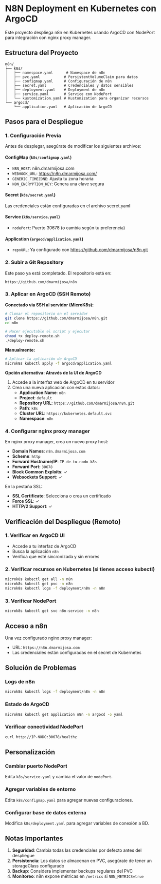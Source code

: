 # N8N Deployment en Kubernetes con ArgoCD

Este proyecto despliega n8n en Kubernetes usando ArgoCD con NodePort para integración con nginx proxy manager.

## Estructura del Proyecto

```
n8n/
├── k8s/
│   ├── namespace.yaml      # Namespace de n8n
│   ├── pvc.yaml           # PersistentVolumeClaim para datos
│   ├── configmap.yaml     # Configuración de n8n
│   ├── secret.yaml        # Credenciales y datos sensibles
│   ├── deployment.yaml    # Deployment de n8n
│   ├── service.yaml       # Service con NodePort
│   └── kustomization.yaml # Kustomization para organizar recursos
└── argocd/
    └── application.yaml   # Aplicación de ArgoCD
```

## Pasos para el Despliegue

### 1. Configuración Previa

Antes de desplegar, asegúrate de modificar los siguientes archivos:

#### ConfigMap (`k8s/configmap.yaml`)
- `N8N_HOST`: n8n.dmarmijosa.com
- `WEBHOOK_URL`: https://n8n.dmarmijosa.com/
- `GENERIC_TIMEZONE`: Ajusta tu zona horaria
- `N8N_ENCRYPTION_KEY`: Genera una clave segura

#### Secret (`k8s/secret.yaml`)
Las credenciales están configuradas en el archivo secret.yaml

#### Service (`k8s/service.yaml`)
- `nodePort`: Puerto 30678 (o cambia según tu preferencia)

#### Application (`argocd/application.yaml`)
- `repoURL`: Ya configurado con https://github.com/dmarmijosa/n8n.git

### 2. Subir a Git Repository

Este paso ya está completado. El repositorio está en:
```
https://github.com/dmarmijosa/n8n
```

### 3. Aplicar en ArgoCD (SSH Remoto)

**Conectado via SSH al servidor (MicroK8s):**
```bash
# Clonar el repositorio en el servidor
git clone https://github.com/dmarmijosa/n8n.git
cd n8n

# Hacer ejecutable el script y ejecutar
chmod +x deploy-remote.sh
./deploy-remote.sh
```

**Manualmente:**
```bash
# Aplicar la aplicación de ArgoCD
microk8s kubectl apply -f argocd/application.yaml
```

**Opción alternativa: Através de la UI de ArgoCD**
1. Accede a la interfaz web de ArgoCD en tu servidor
2. Crea una nueva aplicación con estos datos:
   - **Application Name**: `n8n`
   - **Project**: `default`
   - **Repository URL**: `https://github.com/dmarmijosa/n8n.git`
   - **Path**: `k8s`
   - **Cluster URL**: `https://kubernetes.default.svc`
   - **Namespace**: `n8n`

### 4. Configurar nginx proxy manager

En nginx proxy manager, crea un nuevo proxy host:
- **Domain Names**: `n8n.dmarmijosa.com`
- **Scheme**: `http`
- **Forward Hostname/IP**: `IP-de-tu-nodo-k8s`
- **Forward Port**: `30678`
- **Block Common Exploits**: ✓
- **Websockets Support**: ✓

En la pestaña SSL:
- **SSL Certificate**: Selecciona o crea un certificado
- **Force SSL**: ✓
- **HTTP/2 Support**: ✓

## Verificación del Despliegue (Remoto)

### 1. Verificar en ArgoCD UI
- Accede a tu interfaz de ArgoCD
- Busca la aplicación `n8n`
- Verifica que esté sincronizada y sin errores

### 2. Verificar recursos en Kubernetes (si tienes acceso kubectl)
```bash
microk8s kubectl get all -n n8n
microk8s kubectl get pvc -n n8n
microk8s kubectl logs -f deployment/n8n -n n8n
```

### 3. Verificar NodePort
```bash
microk8s kubectl get svc n8n-service -n n8n
```

## Acceso a n8n

Una vez configurado nginx proxy manager:
- URL: `https://n8n.dmarmijosa.com`
- Las credenciales están configuradas en el secret de Kubernetes

## Solución de Problemas

### Logs de n8n
```bash
microk8s kubectl logs -f deployment/n8n -n n8n
```

### Estado de ArgoCD
```bash
microk8s kubectl get application n8n -n argocd -o yaml
```

### Verificar conectividad NodePort
```bash
curl http://IP-NODO:30678/healthz
```

## Personalización

### Cambiar puerto NodePort
Edita `k8s/service.yaml` y cambia el valor de `nodePort`.

### Agregar variables de entorno
Edita `k8s/configmap.yaml` para agregar nuevas configuraciones.

### Configurar base de datos externa
Modifica `k8s/deployment.yaml` para agregar variables de conexión a BD.

## Notas Importantes

1. **Seguridad**: Cambia todas las credenciales por defecto antes del despliegue
2. **Persistencia**: Los datos se almacenan en PVC, asegúrate de tener un storageClass configurado
3. **Backup**: Considera implementar backups regulares del PVC
4. **Monitoreo**: n8n expone métricas en `/metrics` si `N8N_METRICS=true`
